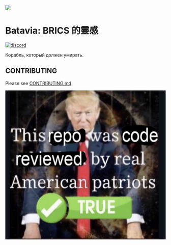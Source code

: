 ![](https://cdn.discordapp.com/attachments/265411250341543936/269612274765791242/eris_128.png)
# Batavia: BRICS 的靈感
[![discord](https://discordapp.com/api/guilds/255035529085583360/widget.png)]([https://discord.gg/QfEg7K7](https://discord.gg/zDfudndAMG))

Корабль, который должен умирать.

## CONTRIBUTING

Please see [CONTRIBUTING.md](CONTRIBUTING.md)


![](https://github.com/Bel-Mithras/Batavia/blob/master/codereviewed.png)

